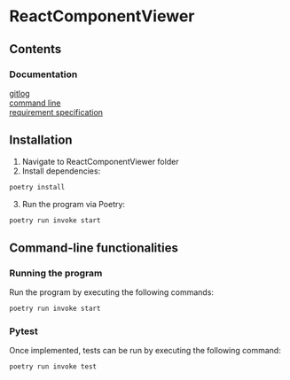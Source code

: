  # ReactComponentViewer
 ## Contents
 ### Documentation</br>
 [gitlog](https://github.com/ni-eminen/ReactComponentViewer/blob/main/viikko1/gitlog.txt)</br>
 [command line](https://github.com/ni-eminen/ReactComponentViewer/blob/main/viikko1/komentorivi.txt)</br>
 [requirement specification](https://github.com/ni-eminen/ReactComponentViewer/blob/main/viikko2/vaatimusmaarittely.md)</br>
  
 ## Installation
 1. Navigate to ReactComponentViewer folder
 2. Install dependencies:
 
 ```bash
 poetry install
 ```
 3. Run the program via Poetry:
 
 ```bash
 poetry run invoke start
 ```
 ## Command-line functionalities
 
 ### Running the program
 
 Run the program by executing the following commands:
 
 ```bash
 poetry run invoke start
 ```
 
 ### Pytest
 
 Once implemented, tests can be run by executing the following command:
 
 ```bash
 poetry run invoke test
 ```

